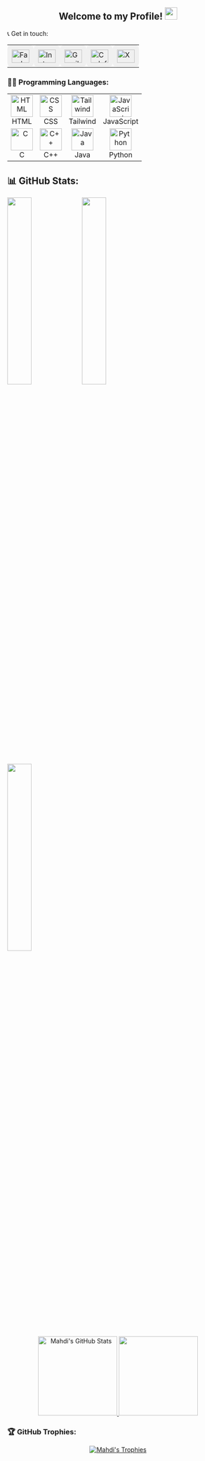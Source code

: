 

<div align="center">
  <h2>Welcome to my Profile! <img src="https://media.giphy.com/media/hvRJCLFzcasrR4ia7z/giphy.gif" width="28"></h2>
</div>



📞 Get in touch:
<table>
  <tr>
    <td style="padding: 10px; background-color: #f0f0f0; border-radius: 10px;">
      <a href="https://www.facebook.com/Mahdi767" target="_blank">
        <img src="https://raw.githubusercontent.com/rahuldkjain/github-profile-readme-generator/master/src/images/icons/Social/facebook.svg" alt="Facebook" height="30" width="40">
      </a>
    </td>
    <td style="padding: 10px; background-color: #f0f0f0; border-radius: 10px;">
      <a href="https://www.instagram.com/mahdi_hasan_767/" target="_blank">
        <img src="https://raw.githubusercontent.com/rahuldkjain/github-profile-readme-generator/master/src/images/icons/Social/instagram.svg" alt="Instagram" height="30" width="40">
      </a>
    </td>
    <td style="padding: 10px; background-color: #f0f0f0; border-radius: 10px;">
      <a href="mailto:mehedi49891@gmail.com" target="_blank">
        <img src="https://upload.wikimedia.org/wikipedia/commons/7/7e/Gmail_icon_%282020%29.svg" alt="Gmail" height="30" width="40">
      </a>
    </td>
    <td style="padding: 10px; background-color: #f0f0f0; border-radius: 10px;">
      <a href="https://codeforces.com/profile/Mahdi_99_Hasan" target="_blank">
        <img src="https://raw.githubusercontent.com/rahuldkjain/github-profile-readme-generator/master/src/images/icons/Social/codeforces.svg" alt="Codeforces" height="30" width="40">
      </a>
    </td>
        <td style="padding: 10px; background-color: #f0f0f0; border-radius: 10px;">
      <a href="https://x.com/Mahdi_767_hasan" target="_blank">
        <img src="[https://upload.wikimedia.org/wikipedia/commons/a/a5/X_logo_2023.png](https://www.freepik.com/free-vector/twitter-new-2023-x-logo-white-background-vector_57642995.htm#fromView=keyword&page=1&position=1&uuid=5bbb3087-72fb-4faf-adf3-5734cd70ba10&query=Twitter+X+Logo)" alt="X" height="30" width="40">
      </a>
    </td>
  </tr>
</table>






### 👨‍💻 Programming Languages:
<table>
  <tr>
    <td align="center">
      <!-- HTML -->
      <img class="tech-icon" src="https://cdn.jsdelivr.net/gh/devicons/devicon/icons/html5/html5-original.svg" alt="HTML" height="50" width="50"><br>HTML
    </td>
    <td align="center">
      <!-- CSS -->
      <img class="tech-icon" src="https://cdn.jsdelivr.net/gh/devicons/devicon/icons/css3/css3-original.svg" alt="CSS" height="50" width="50"><br>CSS
    </td>
    <td align="center">
      <!-- Tailwind CSS -->
      <img class="tech-icon" src="https://www.vectorlogo.zone/logos/tailwindcss/tailwindcss-icon.svg" alt="Tailwind" height="50" width="50"><br>Tailwind
    </td>
    <td align="center">
      <!-- JavaScript -->
      <img class="tech-icon" src="https://cdn.jsdelivr.net/gh/devicons/devicon/icons/javascript/javascript-original.svg" alt="JavaScript" height="50" width="50"><br>JavaScript
    </td>
  </tr>
  <tr>
    <td align="center">
      <!-- C -->
      <img class="tech-icon" src="https://raw.githubusercontent.com/bablubambal/All_logo_and_pictures/1ac69ce5fbc389725f16f989fa53c62d6e1b4883/programming%20languages/c.svg" alt="C" height="50" width="50"><br>C
    </td>
    <td align="center">
      <!-- C++ -->
      <img class="tech-icon" src="https://raw.githubusercontent.com/bablubambal/All_logo_and_pictures/1ac69ce5fbc389725f16f989fa53c62d6e1b4883/programming%20languages/c%2B%2B.svg" alt="C++" height="50" width="50"><br>C++
    </td>
    <td align="center">
      <!-- Java -->
      <img class="tech-icon" src="https://raw.githubusercontent.com/bablubambal/All_logo_and_pictures/1ac69ce5fbc389725f16f989fa53c62d6e1b4883/programming%20languages/java.svg" alt="Java" height="50" width="50"><br>Java
    </td>
    <td align="center">
      <!-- Python -->
      <img class="tech-icon" src="https://raw.githubusercontent.com/bablubambal/All_logo_and_pictures/1ac69ce5fbc389725f16f989fa53c62d6e1b4883/programming%20languages/python.svg" alt="Python" height="50" width="50"><br>Python
    </td>
  </tr>
</table>







## 📊 GitHub Stats:

<div>
  <img src="http://github-profile-summary-cards.vercel.app/api/cards/stats?username=Mahdi767&theme=github_dark" width="33%">
  <img src="http://github-profile-summary-cards.vercel.app/api/cards/repos-per-language?username=Mahdi767&theme=github_dark" width="33%">
  <img src="http://github-profile-summary-cards.vercel.app/api/cards/productive-time?username=Mahdi767&theme=github_dark&utcOffset=8" width="33%">
</div>

<p align="center">
  <a href="https://github.com/anuraghazra/github-readme-stats">
    <img alt="Mahdi's GitHub Stats" src="https://github-readme-stats.vercel.app/api?username=Mahdi767&show_icons=true&theme=tokyonight" height="180px">
  </a>
  <img src="https://github-readme-stats.vercel.app/api/top-langs?username=Mahdi767&layout=compact&theme=tokyonight" height="180px">
</p>


### 🏆 GitHub Trophies:
<p align="center">
  <a href="https://github.com/ryo-ma/github-profile-trophy">
    <img src="https://github-profile-trophy.vercel.app/?username=Mahdi767&theme=tokyonight&column=4&margin-w=15&margin-h=15" alt="Mahdi's Trophies">
  </a>
</p>
